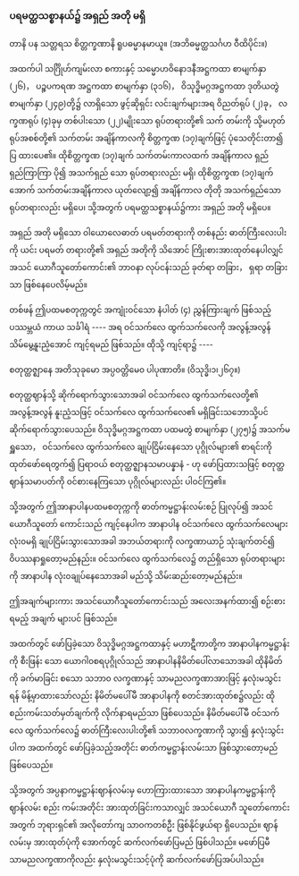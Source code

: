 ### ပရမတ္ထသစ္စာနယ်၌ အရှည် အတို မရှိ

တာနိ ပန သတ္တရသ စိတ္တက္ခဏာနိ ရူပဓမ္မာနမာယူ။ (အဘိဓမ္မတ္ထသင်္ဂဟ ဝီထိပိုင်း။)

အထက်ပါ သင်္ဂြိုဟ်ကျမ်းလာ စကားနှင့် သမ္မောဟဝိနောဒနီအဋ္ဌကထာ စာမျက်နှာ (၂၆)， ပဉ္စပကရဏ အဋ္ဌကထာ စာမျက်နှာ (၃၁၆)， ဝိသုဒ္ဓိမဂ္ဂအဋ္ဌကထာ ဒုတိယတွဲ စာမျက်နှာ (၂၄၉)တို့၌ လာရှိသော ဖွင့်ဆိုရှင်း လင်းချက်များအရ ဝိညတ်ရုပ် (၂)ခု， လက္ခဏရုပ် (၄)ခုမှ တစ်ပါးသော (၂၂)မျိုးသော ရုပ်တရားတို့၏ သက် တမ်းကို သို့မဟုတ် ရုပ်အစစ်တို့၏ သက်တမ်း အချိန်ကာလကို စိတ္တက္ခဏ (၁၇)ချက်ဖြင့် ပုံသေတိုင်းတာ၍ ပြ ထားပေ၏။ 
ထိုစိတ္တက္ခဏ (၁၇)ချက် သက်တမ်းကာလထက် အချိန်ကာလ ရှည်ရှည်ကြာကြာ ပို၍ အသက်ရှည် သော ရုပ်တရားလည်း မရှိ၊ ထိုစိတ္တက္ခဏ (၁၇)ချက်အောက် သက်တမ်းအချိန်ကာလ ယုတ်လျော့၍ အချိန်ကာလ တိုတို အသက်ရှည်သော ရုပ်တရားလည်း မရှိပေ၊ သို့အတွက် ပရမတ္ထသစ္စာနယ်၌ကား အရှည် အတို မရှိပေ။

အရှည် အတို မရှိသော ဝါယောလေဓာတ် ပရမတ်တရားကို တစ်နည်း ဓာတ်ကြီးလေးပါးကို ယင်း ပရမတ် တရားတို့၏ အရှည် အတိုကို သိအောင် ကြိုးစားအားထုတ်နေပါလျှင် အသင် ယောဂီသူတော်ကောင်း၏ ဘာ၀နာ လုပ်ငန်းသည် ခုတ်ရာ တခြား， ရှရာ တခြားသာ ဖြစ်နေပေလိမ့်မည်။

တစ်ဖန် ဤပထမစတုက္ကတွင် အကျုံးဝင်သော နံပါတ် (၄) ညွှန်ကြားချက် ဖြစ်သည့် ပဿမ္ဘယံ ကာယ သင်္ခါရံ ---- အရ ဝင်သက်လေ ထွက်သက်လေကို အလွန့်အလွန် သိမ်မွေ့နူးညံ့အောင် ကျင့်ရမည် ဖြစ်သည်။ 
ထိုသို့ ကျင့်ရာ၌ ----

စတုတ္ထဇ္ဈာနေ အတိသုခုမော အပ္ပ၀တ္တိမေ၀ ပါပုဏာတိ။ (ဝိသုဒ္ဓိ၊၁၊၂၆၇။)

စတုတ္ထဈာန်သို့ ဆိုက်ရောက်သွားသောအခါ ဝင်သက်လေ ထွက်သက်လေတို့၏ အလွန့်အလွန် နူးညံ့သဖြင့် ဝင်သက်လေ ထွက်သက်လေ၏ မရှိခြင်းသဘောသို့ပင် ဆိုက်ရောက်သွားပေသည်။ 
ဝိသုဒ္ဓိမဂ္ဂအဋ္ဌကထာ ပထမတွဲ စာမျက်နှာ (၂၇၅)၌ အသက်မရှူသော， ဝင်သက်လေ ထွက်သက်လေ ချုပ်ငြိမ်းနေသော ပုဂ္ဂိုလ်များ၏ စာရင်းကို ထုတ်ဖော်ရေတွက်၍ ပြရာဝယ် စတုတ္ထဇ္ဈာနသမာပန္နာနံ - ဟု ဖော်ပြထားသဖြင့် စတုတ္ထဈာန်သမာပတ်ကို ဝင်စားနေကြသော ပုဂ္ဂိုလ်များလည်း ပါဝင်ကြ၏။

သို့အတွက် ဤအာနာပါနပထမစတုက္ကကို ဓာတ်ကမ္မဋ္ဌာန်းလမ်းစဉ် ပြုလုပ်၍ အသင်ယောဂီသူတော် ကောင်းသည် ကျင့်နေပါက အာနာပါန ဝင်သက်လေ ထွက်သက်လေများ လုံး၀မရှိ ချုပ်ငြိမ်းသွားသောအခါ အဘယ်တရားကို လက္ခဏာယာဉ် သုံးချက်တင်၍ ဝိပဿနာရှုတော့မည်နည်း။ 
ဝင်သက်လေ ထွက်သက်လေ၌ တည်ရှိသော ရုပ်တရားများကို အာနာပါန လုံး၀ချုပ်နေသောအခါ မည်သို့ သိမ်းဆည်းတော့မည်နည်း။

ဤအချက်များကား အသင်ယောဂီသူတော်ကောင်းသည် အလေးအနက်ထား၍ စဉ်းစားရမည့် အချက် များပင် ဖြစ်သည်။

အထက်တွင် ဖော်ပြခဲ့သော ဝိသုဒ္ဓိမဂ္ဂအဋ္ဌကထာနှင့် မဟာဋီကာတို့က အာနာပါနကမ္မဋ္ဌာန်းကို စီးဖြန်း သော ယောဂါ၀စရပုဂ္ဂိုလ်သည် အာနာပါနနိမိတ်ပေါ်လာသောအခါ ထိုနိမိတ်ကို ခက်မာခြင်း စသော သဘာ၀ လက္ခဏာနှင့် သာမညလက္ခဏာအားဖြင့် နှလုံးမသွင်းရန် မိန့်မှာထားသော်လည်း နိမိတ်မပေါ်မီ အာနာပါနကို စတင်အားထုတ်စ၌လည်း ထိုစည်းကမ်းသတ်မှတ်ချက်ကို လိုက်နာရမည်သာ ဖြစ်ပေသည်။ 
နိမိတ်မပေါ်မီ ဝင်သက်လေ ထွက်သက်လေ၌ ဓာတ်ကြီးလေးပါးတို့၏ သဘာ၀လက္ခဏာကို သွား၍ နှလုံးသွင်းပါက အထက်တွင် ဖော်ပြခဲ့သည့်အတိုင်း ဓာတ်ကမ္မဋ္ဌာန်းလမ်းသာ ဖြစ်သွားတော့မည် ဖြစ်ပေသည်။

သို့အတွက် အပ္ပနာကမ္မဋ္ဌာန်းဈာန်လမ်းမှ ဟောကြားထားသော အာနာပါနကမ္မဋ္ဌာန်းကို ဈာန်လမ်း စည်း ကမ်းအတိုင်း အားထုတ်ခြင်းကသာလျှင် အသင်ယောဂီ သူတော်ကောင်းအတွက် ဘုရားရှင်၏ အလိုတော်ကျ သာ၀ကတစ်ဦး ဖြစ်နိုင်ဖွယ်ရာ ရှိပေသည်။ 
ဈာန်လမ်းမှ အားထုတ်ပုံကို အောက်တွင် ဆက်လက်ဖော်ပြမည် ဖြစ်ပါသည်။ 
မဖော်ပြမီ သာမညလက္ခဏာကိုလည်း နှလုံးမသွင်းသင့်ပုံကို ဆက်လက်ဖော်ပြအပ်ပါသည်။ 